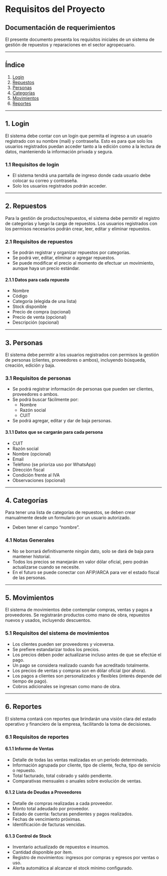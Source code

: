 # Requisitos del Proyecto

## Documentación de requerimientos

El presente documento presenta los requisitos iniciales de un sistema de gestión de repuestos y reparaciones en el sector agropecuario.

---

## Índice

1. [Login](#1-login)
2. [Repuestos](#2-repuestos)
3. [Personas](#3-personas)
4. [Categorías](#4-categorías)
5. [Movimientos](#5-movimientos)
6. [Reportes](#6-reportes)

---

## 1. Login

El sistema debe contar con un login que permita el ingreso a un usuario registrado con su nombre (mail) y contraseña. Esto es para que solo los usuarios registrados puedan acceder tanto a la edición como a la lectura de datos, manteniendo la información privada y segura.

### 1.1 Requisitos de login

- El sistema tendrá una pantalla de ingreso donde cada usuario debe colocar su correo y contraseña.
- Solo los usuarios registrados podrán acceder.

---

## 2. Repuestos

Para la gestión de productos/repuestos, el sistema debe permitir el registro de categorías y luego la carga de repuestos. Los usuarios registrados con los permisos necesarios podrán crear, leer, editar y eliminar repuestos.

### 2.1 Requisitos de repuestos

- Se podrán registrar y organizar repuestos por categorías.
- Se podrá ver, editar, eliminar o agregar repuestos.
- Se puede modificar el precio al momento de efectuar un movimiento, aunque haya un precio estándar.

#### 2.1.1 Datos para cada repuesto

- Nombre
- Código
- Categoría (elegida de una lista)
- Stock disponible
- Precio de compra (opcional)
- Precio de venta (opcional)
- Descripción (opcional)

---

## 3. Personas

El sistema debe permitir a los usuarios registrados con permisos la gestión de personas (clientes, proveedores o ambos), incluyendo búsqueda, creación, edición y baja.

### 3.1 Requisitos de personas

- Se podrá registrar información de personas que pueden ser clientes, proveedores o ambos.
- Se podrá buscar fácilmente por:
  - Nombre
  - Razón social
  - CUIT
- Se podrá agregar, editar y dar de baja personas.

#### 3.1.1 Datos que se cargarán para cada persona

- CUIT
- Razón social
- Nombre (opcional)
- Email
- Teléfono (se prioriza uso por WhatsApp)
- Dirección fiscal
- Condición frente al IVA
- Observaciones (opcional)

---

## 4. Categorías

Para tener una lista de categorías de repuestos, se deben crear manualmente desde un formulario por un usuario autorizado.

- Deben tener el campo “nombre”.

### 4.1 Notas Generales

- No se borrará definitivamente ningún dato, solo se dará de baja para mantener historial.
- Todos los precios se manejarán en valor dólar oficial, pero podrán actualizarse cuando se necesite.
- En el futuro se puede conectar con AFIP/ARCA para ver el estado fiscal de las personas.

---

## 5. Movimientos

El sistema de movimientos debe contemplar compras, ventas y pagos a proveedores. Se registrarán productos como mano de obra, repuestos nuevos y usados, incluyendo descuentos.

### 5.1 Requisitos del sistema de movimientos

- Los clientes pueden ser proveedores y viceversa.
- Se prefiere estandarizar todos los precios.
- Los precios deben poder actualizarse incluso antes de que se efectúe el pago.
- Un pago se considera realizado cuando fue acreditado totalmente.
- Los precios de ventas y compras son en dólar oficial (por ahora).
- Los pagos a clientes son personalizados y flexibles (interés depende del tiempo de pago).
- Cobros adicionales se ingresan como mano de obra.

---

## 6. Reportes

El sistema contará con reportes que brindarán una visión clara del estado operativo y financiero de la empresa, facilitando la toma de decisiones.

### 6.1 Requisitos de reportes

#### 6.1.1 Informe de Ventas

- Detalle de todas las ventas realizadas en un período determinado.
- Información agrupada por cliente, tipo de cliente, fecha, tipo de servicio o repuesto.
- Total facturado, total cobrado y saldo pendiente.
- Comparativas mensuales o anuales sobre evolución de ventas.

#### 6.1.2 Lista de Deudas a Proveedores

- Detalle de compras realizadas a cada proveedor.
- Monto total adeudado por proveedor.
- Estado de cuenta: facturas pendientes y pagos realizados.
- Fechas de vencimiento próximas.
- Identificación de facturas vencidas.

#### 6.1.3 Control de Stock

- Inventario actualizado de repuestos e insumos.
- Cantidad disponible por ítem.
- Registro de movimientos: ingresos por compras y egresos por ventas o uso.
- Alerta automática al alcanzar el stock mínimo configurado.

